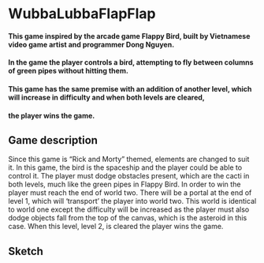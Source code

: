 # WubbaLubbaFlapFlap
#### This game inspired by the arcade game Flappy Bird, built by Vietnamese video game artist and programmer Dong Nguyen. 
#### In the game the player controls a bird, attempting to fly between columns of green pipes without hitting them. 
#### This game has the same premise with an addition of another level, which will increase in difficulty and when both levels are cleared, 
#### the player wins the game.

## Game description
Since this game is “Rick and Morty” themed, elements are changed to suit it. In this game, the bird is the spaceship and the 
player could be able to control it. The player must dodge obstacles present, which are the cacti in both levels, much like the green pipes 
in Flappy Bird. In order to win the player must reach the end of world two. There will be a portal at the end of level 1, which will 
‘transport’ the player into world two. This world is identical to world one except the difficulty will be increased as the player must also dodge 
objects fall from the top of the canvas, which is the asteroid in this case. When this level, level 2, is cleared the player wins the game.

## Sketch
